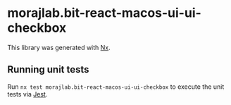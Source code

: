# morajlab.bit-react-macos-ui-ui-checkbox

This library was generated with [Nx](https://nx.dev).

## Running unit tests

Run `nx test morajlab.bit-react-macos-ui-ui-checkbox` to execute the unit tests via [Jest](https://jestjs.io).
